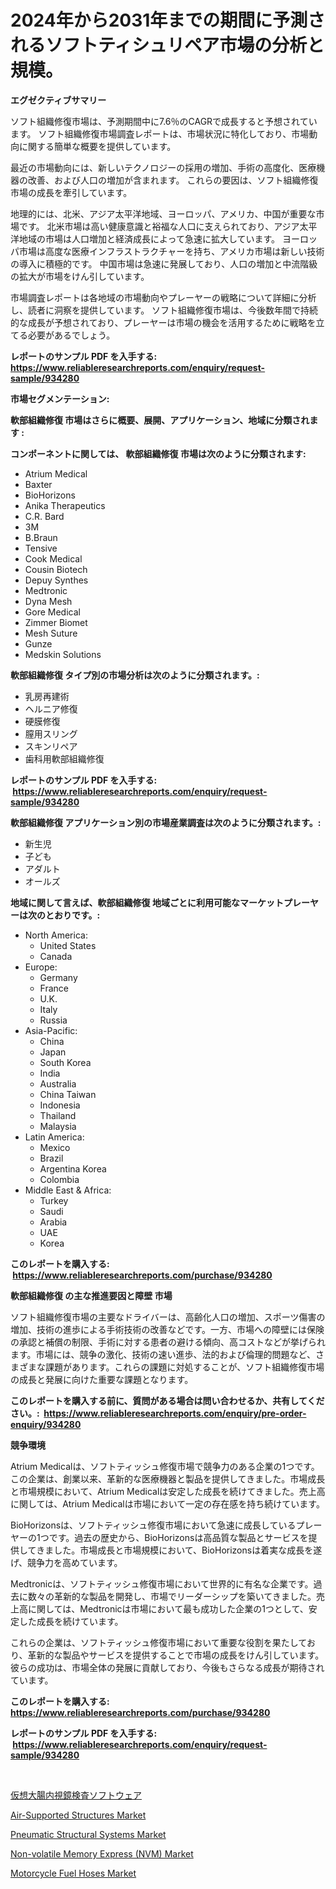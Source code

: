 <p><h1>2024年から2031年までの期間に予測されるソフトティシュリペア市場の分析と規模。</h1></p><p><strong>エグゼクティブサマリー</strong></p>
<p><p>ソフト組織修復市場は、予測期間中に7.6％のCAGRで成長すると予想されています。 ソフト組織修復市場調査レポートは、市場状況に特化しており、市場動向に関する簡単な概要を提供しています。</p><p>最近の市場動向には、新しいテクノロジーの採用の増加、手術の高度化、医療機器の改善、および人口の増加が含まれます。 これらの要因は、ソフト組織修復市場の成長を牽引しています。</p><p>地理的には、北米、アジア太平洋地域、ヨーロッパ、アメリカ、中国が重要な市場です。 北米市場は高い健康意識と裕福な人口に支えられており、アジア太平洋地域の市場は人口増加と経済成長によって急速に拡大しています。 ヨーロッパ市場は高度な医療インフラストラクチャーを持ち、アメリカ市場は新しい技術の導入に積極的です。 中国市場は急速に発展しており、人口の増加と中流階級の拡大が市場をけん引しています。</p><p>市場調査レポートは各地域の市場動向やプレーヤーの戦略について詳細に分析し、読者に洞察を提供しています。 ソフト組織修復市場は、今後数年間で持続的な成長が予想されており、プレーヤーは市場の機会を活用するために戦略を立てる必要があるでしょう。</p></p>
<p><strong>レポートのサンプル PDF を入手する: <a href="https://www.reliableresearchreports.com/enquiry/request-sample/934280">https://www.reliableresearchreports.com/enquiry/request-sample/934280</a></strong></p>
<p><strong>市場セグメンテーション:</strong></p>
<p><strong> 軟部組織修復 市場はさらに概要、展開、アプリケーション、地域に分類されます :</strong></p>
<p><strong>コンポーネントに関しては、 軟部組織修復 市場は次のように分類されます: &nbsp;</strong></p>
<p><ul><li>Atrium Medical</li><li>Baxter</li><li>BioHorizons</li><li>Anika Therapeutics</li><li>C.R. Bard</li><li>3M</li><li>B.Braun</li><li>Tensive</li><li>Cook Medical</li><li>Cousin Biotech</li><li>Depuy Synthes</li><li>Medtronic</li><li>Dyna Mesh</li><li>Gore Medical</li><li>Zimmer Biomet</li><li>Mesh Suture</li><li>Gunze</li><li>Medskin Solutions</li></ul></p>
<p><strong> 軟部組織修復 タイプ別の市場分析は次のように分類されます。:</strong></p>
<p><ul><li>乳房再建術</li><li>ヘルニア修復</li><li>硬膜修復</li><li>膣用スリング</li><li>スキンリペア</li><li>歯科用軟部組織修復</li></ul></p>
<p><strong>レポートのサンプル PDF を入手する: &nbsp;<a href="https://www.reliableresearchreports.com/enquiry/request-sample/934280">https://www.reliableresearchreports.com/enquiry/request-sample/934280</a></strong></p>
<p><strong> 軟部組織修復 アプリケーション別の市場産業調査は次のように分類されます。:</strong></p>
<p><ul><li>新生児</li><li>子ども</li><li>アダルト</li><li>オールズ</li></ul></p>
<p><strong>地域に関して言えば、軟部組織修復 地域ごとに利用可能なマーケットプレーヤーは次のとおりです。:</strong></p>
<p><ul>
    <li>
        North America:
        <ul>
            <li>United States</li>
            <li>Canada</li>
        </ul>
    </li>
    <li>
        Europe:
        <ul>
            <li>Germany</li>
            <li>France</li>
            <li>U.K.</li>
            <li>Italy</li>
            <li>Russia</li>
        </ul>
    </li>
    <li>
        Asia-Pacific:
        <ul>
            <li>China</li>
            <li>Japan</li>
            <li>South Korea</li>
            <li>India</li>
            <li>Australia</li>
            <li>China Taiwan</li>
            <li>Indonesia</li>
            <li>Thailand</li>
            <li>Malaysia</li>
        </ul>
    </li>
    <li>
        Latin America:
        <ul>
            <li>Mexico</li>
            <li>Brazil</li>
            <li>Argentina Korea</li>
            <li>Colombia</li>
        </ul>
    </li>
    <li>
        Middle East & Africa:
        <ul>
            <li>Turkey</li>
            <li>Saudi</li>
            <li>Arabia</li>
            <li>UAE</li>
            <li>Korea</li>
        </ul>
    </li>
    </ul></p>
<p><strong>このレポートを購入する: &nbsp;<a href="https://www.reliableresearchreports.com/purchase/934280">https://www.reliableresearchreports.com/purchase/934280</a></strong></p>
<p><strong>軟部組織修復 の主な推進要因と障壁 市場</strong></p>
<p><p>ソフト組織修復市場の主要なドライバーは、高齢化人口の増加、スポーツ傷害の増加、技術の進歩による手術技術の改善などです。一方、市場への障壁には保険の承認と補償の制限、手術に対する患者の避ける傾向、高コストなどが挙げられます。市場には、競争の激化、技術の速い進歩、法的および倫理的問題など、さまざまな課題があります。これらの課題に対処することが、ソフト組織修復市場の成長と発展に向けた重要な課題となります。</p></p>
<p><strong>このレポートを購入する前に、質問がある場合は問い合わせるか、共有してください。:&nbsp; <a href="https://www.reliableresearchreports.com/enquiry/pre-order-enquiry/934280">https://www.reliableresearchreports.com/enquiry/pre-order-enquiry/934280</a></strong></p>
<p><strong>競争環境</strong></p>
<p><p>Atrium Medicalは、ソフトティッシュ修復市場で競争力のある企業の1つです。この企業は、創業以来、革新的な医療機器と製品を提供してきました。市場成長と市場規模において、Atrium Medicalは安定した成長を続けてきました。売上高に関しては、Atrium Medicalは市場において一定の存在感を持ち続けています。</p><p>BioHorizonsは、ソフトティッシュ修復市場において急速に成長しているプレーヤーの1つです。過去の歴史から、BioHorizonsは高品質な製品とサービスを提供してきました。市場成長と市場規模において、BioHorizonsは着実な成長を遂げ、競争力を高めています。</p><p>Medtronicは、ソフトティッシュ修復市場において世界的に有名な企業です。過去に数々の革新的な製品を開発し、市場でリーダーシップを築いてきました。売上高に関しては、Medtronicは市場において最も成功した企業の1つとして、安定した成長を続けています。</p><p>これらの企業は、ソフトティッシュ修復市場において重要な役割を果たしており、革新的な製品やサービスを提供することで市場の成長をけん引しています。彼らの成功は、市場全体の発展に貢献しており、今後もさらなる成長が期待されています。</p></p>
<p><strong>このレポートを購入する: &nbsp; <a href="https://www.reliableresearchreports.com/purchase/934280">https://www.reliableresearchreports.com/purchase/934280</a></strong></p>
<p><strong>レポートのサンプル PDF を入手する: &nbsp;<a href="https://www.reliableresearchreports.com/enquiry/request-sample/934280">https://www.reliableresearchreports.com/enquiry/request-sample/934280</a></strong><strong></strong></p>
<p>&nbsp;</p>
<p><p><a href="https://github.com/cbigkbh02719/Market-Research-Report-List-1/blob/main/2072770184416.md">仮想大腸内視鏡検査ソフトウェア</a></p><p><a href="https://issuu.com/reportprime-2/docs/air-supported-structures-market-size-2030.pptx">Air-Supported Structures Market</a></p><p><a href="https://issuu.com/reportprime-2/docs/pneumatic-structural-systems-market-size-2030.pptx">Pneumatic Structural Systems Market</a></p><p><a href="https://skillful-vermicelli-b89.notion.site/Non-volatile-Memory-Express-NVM-Market-Growth-Market-Trends-COVID-19-Impact-and-Forecasts-for-p-39a42ac5278d4d2ab9a30269328f6c03">Non-volatile Memory Express (NVM) Market</a></p><p><a href="https://view.publitas.com/reportprime-1/motorcycle-fuel-hoses-market-research-report-reveals-the-latest-trends-and-opportunities-of-this-market-for-period-from-2024-2031/">Motorcycle Fuel Hoses Market</a></p></p>
